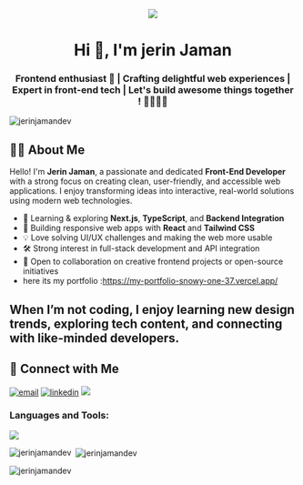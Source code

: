 
<!-- Banner -->
<p align="center">
  <img src="https://media.licdn.com/dms/image/v2/D5616AQGHe7Tvx3hxbA/profile-displaybackgroundimage-shrink_350_1400/profile-displaybackgroundimage-shrink_350_1400/0/1710690933973?e=1756339200&v=beta&t=YCBJoIa37ZPD5wBsZYVxpEfqgtbScr9rrG5QU-pyeNA" />
</p>


<h1 align="center">Hi 👋, I'm jerin Jaman</h1>
<h3 align="center">Frontend enthusiast 🚀 | Crafting delightful web experiences | Expert in front-end tech | Let's build awesome things together ! 🔧👨‍💻✨</h3>

<p align="left"> <img src="https://komarev.com/ghpvc/?username=jerinjamandev&label=Profile%20views&color=0e75b6&style=flat" alt="jerinjamandev" /> </p>

<!-- about me -->

## 🙋‍♂️ About Me

Hello! I'm **Jerin Jaman**, a passionate and dedicated **Front-End Developer** with a strong focus on creating clean, user-friendly, and accessible web applications. I enjoy transforming ideas into interactive, real-world solutions using modern web technologies.

- 🌱 Learning & exploring **Next.js**, **TypeScript**, and **Backend Integration**
- 🚀 Building responsive web apps with **React** and **Tailwind CSS**
- 💡 Love solving UI/UX challenges and making the web more usable
- 🛠️ Strong interest in full-stack development and API integration
- 🤝 Open to collaboration on creative frontend projects or open-source initiatives
- here its my portfolio :https://my-portfolio-snowy-one-37.vercel.app/

When I’m not coding, I enjoy learning new design trends, exploring tech content, and connecting with like-minded developers.
---



## 🔗 Connect with Me

<p align="left">
  <a href="jerinjaman.dev@gmail.com" target="blank"><img src="https://img.shields.io/badge/email-D14836?style=for-the-badge&logo=gmail&logoColor=white" alt="email" /></a>
  <a href="https://www.linkedin.com/in/jerin-jaman/" target="blank"><img src="https://img.shields.io/badge/linkedin-blue?style=for-the-badge&logo=linkedin&logoColor=white" alt="linkedin" /></a>
  <a href="https://www.facebook.com/nurjahanjamanjeri" target="blank"><img src="https://img.shields.io/badge/facebook-1877F2?style=for-the-badge&logo=facebook&logoColor=white"/> </a>


<h3 align="left">Languages and Tools:</h3>
<p align="left">
  <img src="https://skillicons.dev/icons?i=html,css,js,react,nextjs,tailwind,bootstrap,express,nodejs,mongodb,firebase,git,github,vite" />
</p>
<p><img align="left" src="https://github-readme-stats.vercel.app/api/top-langs?username=jerinjamandev&show_icons=true&locale=en&layout=compact" alt="jerinjamandev" /></p>

<p>&nbsp;<img align="center" src="https://github-readme-stats.vercel.app/api?username=jerinjamandev&show_icons=true&locale=en" alt="jerinjamandev" /></p>

<p><img align="center" src="https://github-readme-streak-stats.herokuapp.com/?user=jerinjamandev&" alt="jerinjamandev" /></p>



